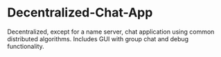 # Decentralized-Chat-App
Decentralized, except for a name server, chat application using common distributed algorithms. Includes GUI with group chat and debug functionality.

